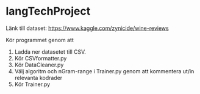 # langTechProject
Länk till dataset: https://www.kaggle.com/zynicide/wine-reviews

Kör programmet genom att 
1) Ladda ner datasetet till CSV. 
2) Kör CSVformatter.py
3) Kör DataCleaner.py
4) Välj algoritm och nGram-range i Trainer.py genom att kommentera ut/in relevanta kodrader
5) Kör Trainer.py
